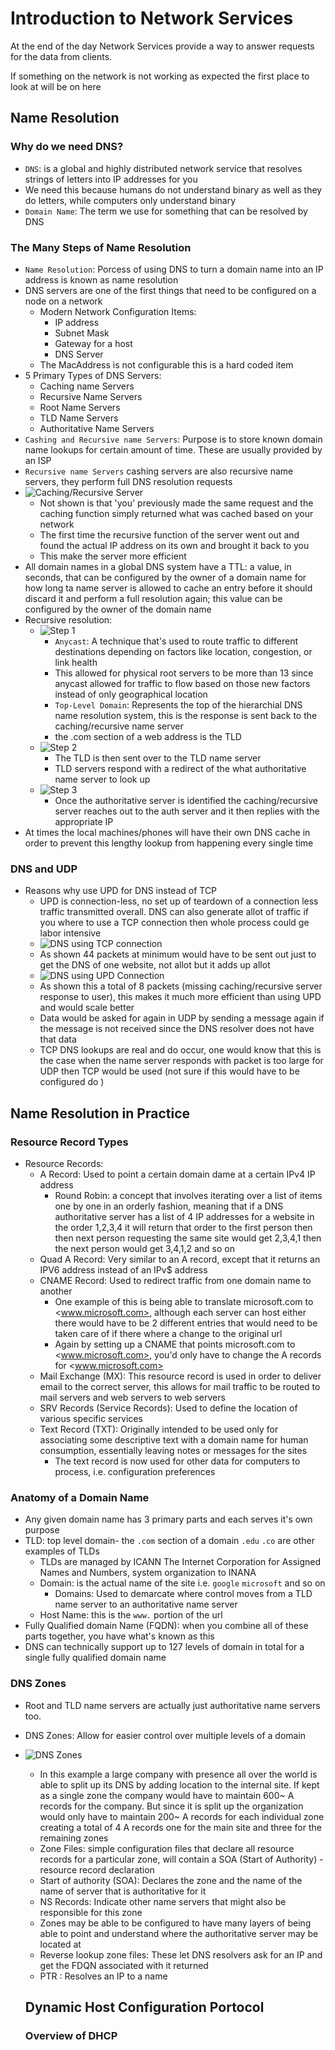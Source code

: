 # Introduction to Network Services

At the end of the day Network Services provide a way to answer requests for the data from clients.

If something on the network is not working as expected the first place to look at will be on here

## Name Resolution

### Why do we need DNS?

- `DNS`: is a global and highly distributed network service that resolves strings of letters into IP addresses for you
- We need this because humans do not understand binary as well as they do letters, while computers only understand binary
- `Domain Name`: The term we use for something that can be resolved by DNS

### The Many Steps of Name Resolution

- `Name Resolution`: Porcess of using DNS to turn a domain name into an IP address is known as name resolution
- DNS servers are one of the first things that need to be configured on a node on a network
  - Modern Network Configuration Items:
    - IP address
    - Subnet Mask
    - Gateway for a host
    - DNS Server
  - The MacAddress is not configurable this is a hard coded item
- 5 Primary Types of DNS Servers:
  - Caching name Servers
  - Recursive Name Servers
  - Root Name Servers
  - TLD Name Servers
  - Authoritative Name Servers
- `Cashing and Recursive name Servers`: Purpose is to store known domain name lookups for certain amount of time. These are usually provided by an ISP
- `Recursive name Servers` cashing servers are also recursive name servers, they perform full DNS resolution requests
- ![Caching/Recursive Server](../images/Screenshot%202023-05-26%20at%203.52.34%20PM.png)
  - Not shown is that 'you' previously made the same request and the caching function simply returned what was cached based on your network
  - The first time the recursive function of the server went out and found the actual IP address on its own and brought it back to you
  - This make the server more efficient
- All domain names in a global DNS system have a TTL: a value, in seconds, that can be configured by the owner of a domain name for how long ta name server is allowed to cache an entry before it should discard it and perform a full resolution again; this value can be configured by the owner of the domain name
- Recursive resolution:
  - ![Step 1](../images/Screenshot%202023-05-26%20at%203.59.18%20PM.png)
    - `Anycast`: A technique that's used to route traffic to different destinations depending on factors like location, congestion, or link health
    - This allowed for physical root servers to be more than 13 since anycast allowed for traffic to flow based on those new factors instead of only geographical location
    - `Top-Level Domain`: Represents the top of the hierarchial DNS name resolution system, this is the response is sent back to the caching/recursive name server
    - the .com section of a web address is the TLD
  - ![Step 2](../images/Screenshot%202023-05-26%20at%204.05.06%20PM.png)
    - The TLD is then sent over to the TLD name server
    - TLD servers respond with a redirect of the what authoritative name server to look up
  - ![Step 3](../images/Screenshot%202023-05-26%20at%204.08.19%20PM.png)
    - Once the authoritative server is identified the caching/recursive server reaches out to the auth server and it then replies with the appropriate IP
- At times the local machines/phones will have their own DNS cache in order to prevent this lengthy lookup from happening every single time

### DNS and UDP

- Reasons why use UPD for DNS instead of TCP
  - UPD is connection-less, no set up of teardown of a connection less traffic transmitted overall. DNS can also generate allot of traffic if you where to use a TCP connection then whole process could ge labor intensive
  - ![DNS using TCP connection](../images/Screenshot%202023-05-27%20at%201.51.10%20PM.png)
  - As shown 44 packets at minimum would have to be sent out just to get the DNS of one website, not allot but it adds up allot
  - ![DNS using UPD Connection](../images/Screenshot%202023-05-27%20at%201.54.00%20PM.png)
  - As shown this a total of 8 packets (missing caching/recursive server response to user), this makes it much more efficient than using UPD and would scale better
  - Data would be asked for again in UDP by sending a message again if the message is not received since the DNS resolver does not have that data
  - TCP DNS lookups are real and do occur, one would know that this is the case when the name server responds with packet is too large for UDP then TCP would be used (not sure if this would have to be configured do )

## Name Resolution in Practice

### Resource Record Types

- Resource Records:
  - A Record: Used to point a certain domain dame at a certain IPv4 IP address
    - Round Robin: a concept that involves iterating over a list of items one by one in an orderly fashion, meaning that if a DNS authoritative server has a list of 4 IP addresses for a website in the order 1,2,3,4 it will return that order to the first person then then next person requesting the same site would get 2,3,4,1 then the next person would get 3,4,1,2 and so on
  - Quad A Record: Very similar to an A record, except that it returns an IPV6 address instead of an IPv$ address
  - CNAME Record: Used to redirect traffic from one domain name to another
    - One example of this is being able to translate microsoft.com to <www.microsoft.com>, although each server can host either there would have to be 2 different entries that would need to be taken care of if there where a change to the original url
    - Again by setting up a CNAME that points microsoft.com to <www.microsoft.com>, you'd only have to change the A records for <www.microsoft.com>
  - Mail Exchange (MX): This resource record is used in order to deliver email to the correct server, this allows for mail traffic to be routed to mail servers and web servers to web servers
  - SRV Records (Service Records): Used to define the location of various specific services
  - Text Record (TXT): Originally intended to be used only for associating some descriptive text with a domain name for human consumption, essentially leaving notes or messages for the sites
    - The text record is now used for other data for computers to process, i.e. configuration preferences

### Anatomy of a Domain Name

- Any given domain name has 3 primary parts and each serves it's own purpose
- TLD: top level domain- the `.com` section of a domain `.edu` `.co` are other examples of TLDs
  - TLDs are managed by ICANN The Internet Corporation for Assigned Names and Numbers, system organization to INANA
  - Domain: is the actual name of the site i.e. `google` `microsoft` and so on
    - Domains: Used to demarcate where control moves from a TLD name server to an authoritative name server
  - Host Name: this is the `www.` portion of the url
- Fully Qualified domain Name (FQDN): when you combine all of these parts together, you have what's known as this
- DNS can technically support up to 127 levels of domain in total for a single fully qualified domain name

### DNS Zones

- Root and TLD name servers are actually just authoritative name servers too.
- DNS Zones: Allow for easier control over multiple levels of a domain
- ![DNS Zones](../images/Screenshot%202023-05-27%20at%203.12.37%20PM.png)
  - In this example a large company with presence all over the world is able to split up its DNS by adding location to the internal site. If kept as a single zone the company would have to maintain 600~ A records for the company. But since it is split up the organization would only have to maintain 200~ A records for each individual zone creating a total of 4 A records one for the main site and three for the remaining zones
  - Zone Files: simple configuration files that declare all resource records for a particular zone, will contain a SOA (Start of Authority) - resource record declaration 
  - Start of authority (SOA):  Declares the zone and the name of the name of server that is authoritative for it 
  - NS Records: Indicate other name servers that might also be responsible for this zone 
  - Zones may be able to be configured to have many layers of being able to point and understand where the authoritative server may be located at 
  - Reverse lookup zone files: These let DNS resolvers ask for an IP and get the FDQN associated with it returned 
  - PTR : Resolves an IP to a name 
  
  ## Dynamic Host Configuration Portocol 

  ### Overview of DHCP 
